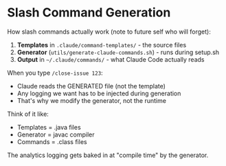 # Slash Command Generation

How slash commands actually work (note to future self who will forget):

1. **Templates** in `.claude/command-templates/` - the source files
2. **Generator** (`utils/generate-claude-commands.sh`) - runs during setup.sh
3. **Output** in `~/.claude/commands/` - what Claude Code actually reads

When you type `/close-issue 123`:
- Claude reads the GENERATED file (not the template)
- Any logging we want has to be injected during generation
- That's why we modify the generator, not the runtime

Think of it like:
- Templates = .java files
- Generator = javac compiler  
- Commands = .class files

The analytics logging gets baked in at "compile time" by the generator.